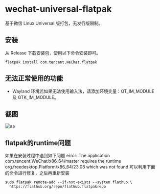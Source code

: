 # wechat-universal-flatpak

基于微信 Linux Universal 版打包，无发行版限制。

## 安装

从 Release 下载安装包，使用以下命令安装即可。

```shell
flatpak install com.tencent.WeChat.flatpak
```

## 无法正常使用的功能

 - Wayland 环境若如果无法使用输入法，请添加环境变量：QT_IM_MODULE 及 GTK_IM_MODULE。

## 截图

![aa](.assets/sc.png)

## flatpak的runtime问题
如果在安装过程中遇到如下问题
error: The application com.tencent.WeChat/x86_64/master requires the runtime org.freedesktop.Platform/x86_64/23.08 which was not found
可以利用下面的命令进行修复，之后再重新安装
```shell
sudo flatpak remote-add --if-not-exists --system flathub \
  https://flathub.org/repo/flathub.flatpakrepo
```
